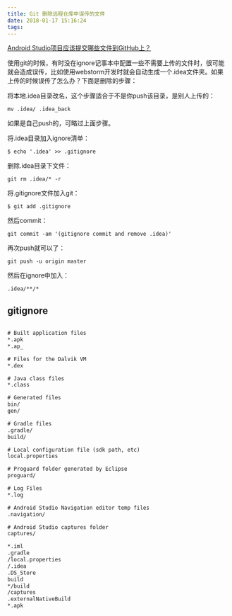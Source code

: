 ```yaml
---
title: Git 删除远程仓库中误传的文件
date: 2018-01-17 15:16:24
tags:
---
```


[Android Studio项目应该提交哪些文件到GitHub上？](https://www.zhihu.com/question/37910193)

使用git的时候，有时没在ignore记事本中配置一些不需要上传的文件时，很可能就会造成误传，比如使用webstorm开发时就会自动生成一个.idea文件夹。如果上传的时候误传了怎么办？下面是删除的步骤：

将本地.idea目录改名，这个步骤适合于不是你push该目录，是别人上传的：

`mv .idea/ .idea_back  `

如果是自己push的，可略过上面步骤。

将.idea目录加入ignore清单：

`$ echo '.idea' >> .gitignore`

删除.idea目录下文件：

`git rm .idea/* -r  `

将.gitignore文件加入git：

`$ git add .gitignore`

然后commit：

`git commit -am '(gitignore commit and remove .idea)'`

再次push就可以了：

`git push -u origin master`

然后在ignore中加入：

`.idea/**/*  `




## gitignore

```xml

# Built application files
*.apk
*.ap_

# Files for the Dalvik VM
*.dex

# Java class files
*.class

# Generated files
bin/
gen/

# Gradle files
.gradle/
build/

# Local configuration file (sdk path, etc)
local.properties

# Proguard folder generated by Eclipse
proguard/

# Log Files
*.log

# Android Studio Navigation editor temp files
.navigation/

# Android Studio captures folder
captures/

*.iml
.gradle
/local.properties
/.idea
.DS_Store
build
*/build
/captures
.externalNativeBuild
*.apk

```


